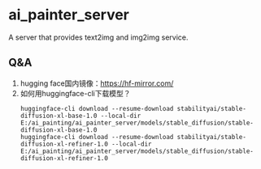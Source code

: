 # ai_painter_server
A server that provides text2img and img2img service.

## Q&A
1. hugging face国内镜像：https://hf-mirror.com/
2. 如何用huggingface-cli下载模型？
    ```
    huggingface-cli download --resume-download stabilityai/stable-diffusion-xl-base-1.0 --local-dir E:/ai_painting/ai_painter_server/models/stable_diffusion/stable-diffusion-xl-base-1.0
    huggingface-cli download --resume-download stabilityai/stable-diffusion-xl-refiner-1.0 --local-dir E:/ai_painting/ai_painter_server/models/stable_diffusion/stable-diffusion-xl-refiner-1.0
    ```